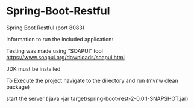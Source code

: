 # Spring-Boot-Restful
Spring Boot Restful (port 8083)

Information to run the included application:

Testing was made using  “SOAPUI” tool  https://www.soapui.org/downloads/soapui.html

JDK must be installed

To Execute the project navigate to the directory and run (mvnw clean package)

start the server ( java -jar target\spring-boot-rest-2-0.0.1-SNAPSHOT.jar)


